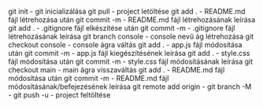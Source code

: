 git init - git inicializálása
git pull - project letöltése
git add . - README.md fájl létrehozása után
git commit -m - README.md fájl létrehozásának leírása
git add . - .gitignore fájl elkészítése után
git commit -m - .gitignore fájl létrehozásának leírása
git branch console - console nevű ág létrehozása
git checkout console - console ágra váltás
git add . - app.js fájl módosítása után
git commit -m - app.js fájl kiegészítésének leírása
git add . - style.css fájl módosítása után
git commit -m - style.css fájl módosításának leírása
git checkout main - main ágra visszaváltás
git add . - README.md fájl módosítása után
git commit -m - README.md fájl módosításának/befejezésének leírása
git remote add origin - 
git branch -M -
git push -u - project feltöltése
